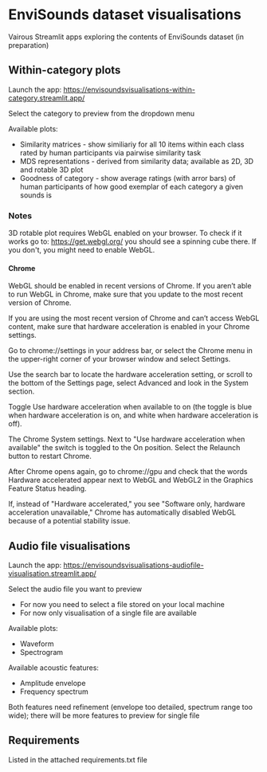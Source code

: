 # EnviSounds dataset visualisations
Vairous Streamlit apps exploring the contents of EnviSounds dataset (in preparation)

## Within-category plots

Launch the app:
https://envisoundsvisualisations-within-category.streamlit.app/

Select the category to preview from the dropdown menu

Available plots:
- Similarity matrices - show similiariy for all 10 items within each class rated by human participants via pairwise similarity task
- MDS representations - derived from similarity data; available as 2D, 3D and rotable 3D plot
- Goodness of category - show average ratings (with arror bars) of human participants of how good exemplar of each category a given sounds is

### Notes
3D rotable plot requires WebGL enabled on your browser. To check if it works go to: https://get.webgl.org/ you should see a spinning cube there. If you don't, you might need to enable WebGL.

#### Chrome
WebGL should be enabled in recent versions of Chrome. If you aren’t able to run WebGL in Chrome, make sure that you update to the most recent version of Chrome.

If you are using the most recent version of Chrome and can’t access WebGL content, make sure that hardware acceleration is enabled in your Chrome settings.

Go to chrome://settings in your address bar, or select the Chrome menu in the upper-right corner of your browser window and select Settings.

Use the search bar to locate the hardware acceleration setting, or scroll to the bottom of the Settings page, select Advanced and look in the System section.

Toggle Use hardware acceleration when available to on (the toggle is blue when hardware acceleration is on, and white when hardware acceleration is off).

The Chrome System settings. Next to "Use hardware acceleration when available" the switch is toggled to the On position.
Select the Relaunch button to restart Chrome.

After Chrome opens again, go to chrome://gpu and check that the words Hardware accelerated appear next to WebGL and WebGL2 in the Graphics Feature Status heading.

If, instead of "Hardware accelerated," you see "Software only, hardware acceleration unavailable," Chrome has automatically disabled WebGL because of a potential stability issue.

## Audio file visualisations

Launch the app:
https://envisoundsvisualisations-audiofile-visualisation.streamlit.app/

Select the audio file you want to preview
- For now you need to select a file stored on your local machine
- For now only visualisation of a single file are available

Available plots:
- Waveform
- Spectrogram

Available acoustic features:
- Amplitude envelope
- Frequency spectrum

Both features need refinement (envelope too detailed, spectrum range too wide); there will be more features to preview for single file

## Requirements

Listed in the attached requirements.txt file